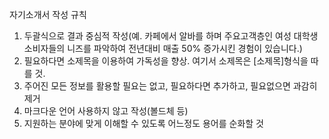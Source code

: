 자기소개서 작성 규칙
1. 두괄식으로 결과 중심적 작성(예. 카페에서 알바를 하며 주요고객층인 여성 대학생 소비자들의 니즈를 파악하여 전년대비 매출 50% 증가시킨 경험이 있습니다.)
2. 필요하다면 소제목을 이용하여 가독성을 향상. 여기서 소제목은 [소제목]형식을 따를 것.
3. 주어진 모든 정보를 활용할 필요는 없고, 필요하다면 추가하고, 필요없으면 과감히 제거
4. 마크다운 언어 사용하지 않고 작성(볼드체 등)
5. 지원하는 분야에 맞게 이해할 수 있도록 어느정도 용어를 순화할 것